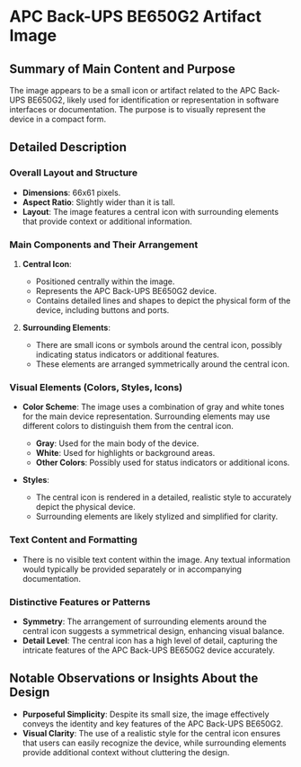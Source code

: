 # APC Back-UPS BE650G2 Artifact Image

## Summary of Main Content and Purpose
The image appears to be a small icon or artifact related to the APC Back-UPS BE650G2, likely used for identification or representation in software interfaces or documentation. The purpose is to visually represent the device in a compact form.

## Detailed Description

### Overall Layout and Structure
- **Dimensions**: 66x61 pixels.
- **Aspect Ratio**: Slightly wider than it is tall.
- **Layout**: The image features a central icon with surrounding elements that provide context or additional information.

### Main Components and Their Arrangement
1. **Central Icon**:
   - Positioned centrally within the image.
   - Represents the APC Back-UPS BE650G2 device.
   - Contains detailed lines and shapes to depict the physical form of the device, including buttons and ports.

2. **Surrounding Elements**:
   - There are small icons or symbols around the central icon, possibly indicating status indicators or additional features.
   - These elements are arranged symmetrically around the central icon.

### Visual Elements (Colors, Styles, Icons)
- **Color Scheme**: The image uses a combination of gray and white tones for the main device representation. Surrounding elements may use different colors to distinguish them from the central icon.
  - **Gray**: Used for the main body of the device.
  - **White**: Used for highlights or background areas.
  - **Other Colors**: Possibly used for status indicators or additional icons.

- **Styles**:
  - The central icon is rendered in a detailed, realistic style to accurately depict the physical device.
  - Surrounding elements are likely stylized and simplified for clarity.

### Text Content and Formatting
- There is no visible text content within the image. Any textual information would typically be provided separately or in accompanying documentation.

### Distinctive Features or Patterns
- **Symmetry**: The arrangement of surrounding elements around the central icon suggests a symmetrical design, enhancing visual balance.
- **Detail Level**: The central icon has a high level of detail, capturing the intricate features of the APC Back-UPS BE650G2 device accurately.

## Notable Observations or Insights About the Design
- **Purposeful Simplicity**: Despite its small size, the image effectively conveys the identity and key features of the APC Back-UPS BE650G2.
- **Visual Clarity**: The use of a realistic style for the central icon ensures that users can easily recognize the device, while surrounding elements provide additional context without cluttering the design.